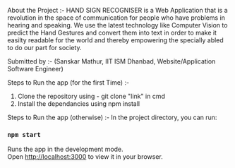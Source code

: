 About the Project :-
HAND SIGN RECOGNISER is a Web Application that is a revolution in the space of communication for people who have problems in hearing and speaking.
We use the latest technology like Computer Vision to predict the Hand Gestures and convert them into text in order to make it easilty readable for the world and thereby empowering the specially abled to do our part for society.


Submitted by :- 
(Sanskar Mathur,
IIT ISM Dhanbad,
Website/Application Software Engineer)


Steps to Run the app (for the first Time) :-
1. Clone the repository using - git clone "link" in cmd
2. Install the dependancies using npm install

Steps to Run the app (otherwise) :-
In the project directory, you can run:

### `npm start`

Runs the app in the development mode.\
Open [http://localhost:3000](http://localhost:3000) to view it in your browser.
